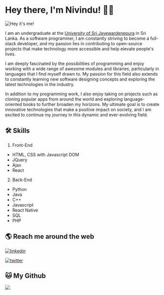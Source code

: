 # Hey there, I'm Nivindu! 👋🏻
![Hey it's me!](https://github.com/coding-desk20/coding-desk20/blob/main/images/banner.png?raw=true)

I am an undergraduate at the [University of Sri Jayewardenepura](https://www.sjp.ac.lk/) in Sri Lanka. As a software programmer, I am constantly striving to become a full-stack developer, and my passion lies in contributing to open-source projects that make technology more accessible and help elevate people's lives.

I am deeply fascinated by the possibilities of programming and enjoy working with a wide range of awesome modules and libraries, particularly in languages that I find myself drawn to. My passion for this field also extends to constantly learning new software designing concepts and exploring the latest technologies in the industry.

In addition to my programming work, I also enjoy taking on projects such as cloning popular apps from around the world and exploring language-oriented books to further broaden my horizons. My ultimate goal is to create innovative technologies that make a positive impact on society, and I am excited to continue my journey in this dynamic and ever-evolving field.

## 🛠 Skills
1. Front-End
- HTML, CSS with Javascript DOM
- JQuery
- Ajax
- React

2. Back-End
- Python
- Java
- C++
- Javascript
- React Native
- SQL
- PHP

## 🌎 Reach me around the web
[![linkedin](https://img.shields.io/badge/linkedin-0A66C2?style=for-the-badge&logo=linkedin&logoColor=white)](https://www.linkedin.com/in/nivindu-lakshitha-b6448723a/)

[![twitter](https://img.shields.io/badge/Youtube-ff0000?style=for-the-badge&logo=youtube&logoColor=white)](https://www.youtube.com/@ximply/)

## 🐱 My Github
[![](https://visitcount.itsvg.in/api?id=codingdesk-dev&label=Profile%20Views&icon=5&pretty=true)](https://github.com/codingdesk-dev/)
